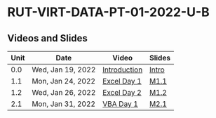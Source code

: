# RUT-VIRT-DATA-PT-01-2022-U-B

## Videos and Slides


Unit	|Date	| Video			| Slides
-------|------|---------------|---
0.0| Wed, Jan 19, 2022 | [Introduction](https://zoom.us/rec/play/9p00ALL1Cm6V08CHkcy1MeVEfEnL9mXQvKI5v5DBcnyqon2837YWKbZup_668YPpZOv8txZZKo3gHKAt.4FgA4ZUA1VWsyFq6?continueMode=true&_x_zm_rtaid=RGjlISvkQJqpmC_YjW3DGg.1643122324401.d54fe4c024029bc574432beb51f3abaf&_x_zm_rhtaid=684) | [Intro](https://github.com/RutgersCodingBootcamp/RUT-VIRT-DATA-PT-01-2022-U-B/blob/main/ClassFiles/00-0-Introduction/January%202022%20DATA%20BLENDED%20ONLINE%20Launch.pdf)
1.1| Mon, Jan 24, 2022 | [Excel Day 1](https://zoom.us/rec/play/JC96OOjnJ9HOxk_66lcSCjKpfc5dlKB1fvIywEDPtXzHA6RfDbt_OxBJyfWz_8mf2w9fmQ7saKDmPX-Y.U4PASgsS1QBdsriQ) | [M1.1](https://github.com/RutgersCodingBootcamp/RUT-VIRT-DATA-PT-01-2022-U-B/blob/main/ClassFiles/01-1-Excel/M1.1%20Live%20Lesson%20Slides.pdf)
1.2| Wed, Jan 26, 2022 | [Excel Day 2](https://zoom.us/rec/play/rgWqK8hUdu4HV2EXBTsqnPDbpyNuWS_94lZ65dx4RBPElNkYYH3zxDpMn53Au5q12VKTVbiKMa6perck.IL2mMdHnrD070lO_) | [M1.2](https://github.com/RutgersCodingBootcamp/RUT-VIRT-DATA-PT-01-2022-U-B/blob/main/ClassFiles/01-2-Excel/M1.2%20Live%20Lesson%20Slides.pdf) 
2.1| Mon, Jan 31, 2022 | [VBA Day 1](https://zoom.us/rec/play/6ZWkM_7MS07VvFWEWqC91_KMIPzW1eDNo4-CovGTSoomM4SWkqJqwUZjWaUWio7uv73Z3x_FISg8R0qq.1jgauMQUnUP_pIhH) | [M2.1](https://github.com/RutgersCodingBootcamp/RUT-VIRT-DATA-PT-01-2022-U-B/blob/main/ClassFiles/02-1-VBA/M2.1%20Live%20Lesson%20Slides.pdf)